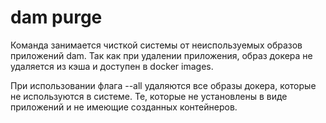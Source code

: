 # dam purge

Команда занимается чисткой системы от неиспользуемых образов приложений dam. 
Так как при удалении приложения, образ докера не удаляется из кэша и доступен в docker images.

При использовании флага --all удаляются все образы докера, которые не используются в системе.
Те, которые не установлены в виде приложений и не имеющие созданных контейнеров.